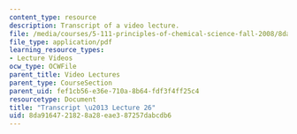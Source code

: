 ```yaml
---
content_type: resource
description: Transcript of a video lecture.
file: /media/courses/5-111-principles-of-chemical-science-fall-2008/8da9164721828a28eae387257dabcdb6_5-111F08-L26.pdf
file_type: application/pdf
learning_resource_types:
- Lecture Videos
ocw_type: OCWFile
parent_title: Video Lectures
parent_type: CourseSection
parent_uid: fef1cb56-e36e-710a-8b64-fdf3f4ff25c4
resourcetype: Document
title: "Transcript \u2013 Lecture 26"
uid: 8da91647-2182-8a28-eae3-87257dabcdb6
---
```

